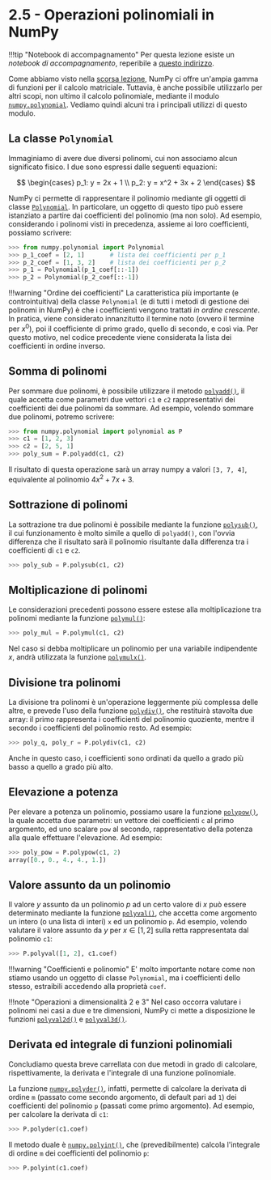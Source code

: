 # 2.5 - Operazioni polinomiali in NumPy

!!!tip "Notebook di accompagnamento"
	Per questa lezione esiste un *notebook di accompagnamento*, reperibile a [questo indirizzo](https://github.com/anhelus/pcs-exercises/blob/master/01_libs/01_numpy/02_polynomials.ipynb).

Come abbiamo visto nella [scorsa lezione](04_algebra.md), NumPy ci offre un'ampia gamma di funzioni per il calcolo matriciale. Tuttavia, è anche possibile utilizzarlo per altri scopi, non ultimo il calcolo polinomiale, mediante il modulo [`numpy.polynomial`](https://numpy.org/doc/stable/reference/routines.polynomials.html). Vediamo quindi alcuni tra i principali utilizzi di questo modulo.

## La classe `Polynomial`

Immaginiamo di avere due diversi polinomi, cui non associamo alcun significato fisico. I due sono espressi dalle seguenti equazioni:

$$
\begin{cases}
p_1: y = 2x + 1 \\
p_2: y = x^2 + 3x + 2
\end{cases}
$$

NumPy ci permette di rappresentare il polinomio mediante gli oggetti di classe [`Polynomial`](https://numpy.org/doc/stable/reference/generated/numpy.polynomial.polynomial.Polynomial.html#numpy.polynomial.polynomial.Polynomial). In particolare, un oggetto di questo tipo può essere istanziato a partire dai coefficienti del polinomio (ma non solo). Ad esempio, considerando i polinomi visti in precedenza, assieme ai loro coefficienti, possiamo scrivere:

```py
>>> from numpy.polynomial import Polynomial
>>> p_1_coef = [2, 1]       # lista dei coefficienti per p_1
>>> p_2_coef = [1, 3, 2]    # lista dei coefficienti per p_2
>>> p_1 = Polynomial(p_1_coef[::-1])
>>> p_2 = Polynomial(p_2_coef[::-1])
```

!!!warning "Ordine dei coefficienti"
    La caratteristica più importante (e controintuitiva) della classe `Polynomial` (e di tutti i metodi di gestione dei polinomi in NumPy) è che i coefficienti vengono trattati *in ordine crescente*. In pratica, viene considerato innanzitutto il termine noto (ovvero il termine per $x^0$), poi il coefficiente di primo grado, quello di secondo, e così via. Per questo motivo, nel codice precedente viene considerata la lista dei coefficienti in ordine inverso.

## Somma di polinomi

Per sommare due polinomi, è possibile utilizzare il metodo [`polyadd()`](https://numpy.org/doc/stable/reference/generated/numpy.polynomial.polynomial.polyadd.html#numpy.polynomial.polynomial.polyadd), il quale accetta come parametri due vettori `c1` e `c2` rappresentativi dei coefficienti dei due polinomi da sommare. Ad esempio, volendo sommare due polinomi, potremo scrivere:

```py
>>> from numpy.polynomial import polynomial as P
>>> c1 = [1, 2, 3]
>>> c2 = [2, 5, 1]
>>> poly_sum = P.polyadd(c1, c2)
```

Il risultato di questa operazione sarà un array numpy a valori `[3, 7, 4]`, equivalente al polinomio $4x^2 + 7x + 3$.

## Sottrazione di polinomi

La sottrazione tra due polinomi è possibile mediante la funzione [`polysub()`](https://numpy.org/doc/stable/reference/generated/numpy.polynomial.polynomial.polysub.html#numpy-polynomial-polynomial-polysub), il cui funzionamento è molto simile a quello di `polyadd()`, con l'ovvia differenza che il risultato sarà il polinomio risultante dalla differenza tra i coefficienti di `c1` e `c2`.

```py
>>> poly_sub = P.polysub(c1, c2)
```

## Moltiplicazione di polinomi

Le considerazioni precedenti possono essere estese alla moltiplicazione tra polinomi mediante la funzione [`polymul()`](https://numpy.org/doc/stable/reference/generated/numpy.polynomial.polynomial.polymul.html):

```py
>>> poly_mul = P.polymul(c1, c2)
```

Nel caso si debba moltiplicare un polinomio per una variabile indipendente $x$, andrà utilizzata la funzione [`polymulx()`](https://numpy.org/doc/stable/reference/generated/numpy.polynomial.polynomial.polymulx.html).

## Divisione tra polinomi

La divisione tra polinomi è un'operazione leggermente più complessa delle altre, e prevede l'uso della funzione [`polydiv()`](https://numpy.org/doc/stable/reference/generated/numpy.polynomial.polynomial.polymulx.html), che restituirà stavolta due array: il primo rappresenta i coefficienti del polinomio quoziente, mentre il secondo i coefficienti del polinomio resto. Ad esempio:

```py
>>> poly_q, poly_r = P.polydiv(c1, c2)
```

Anche in questo caso, i coefficienti sono ordinati da quello a grado più basso a quello a grado più alto.

## Elevazione a potenza

Per elevare a potenza un polinomio, possiamo usare la funzione [`polypow()`](https://numpy.org/doc/stable/reference/generated/numpy.polynomial.polynomial.polypow.html), la quale accetta due parametri: un vettore dei coefficienti `c` al primo argomento, ed uno scalare `pow` al secondo, rappresentativo della potenza alla quale effettuare l'elevazione. Ad esempio:

```py
>>> poly_pow = P.polypow(c1, 2)
array([0., 0., 4., 4., 1.])
```

## Valore assunto da un polinomio

Il valore $y$ assunto da un polinomio $p$ ad un certo valore di $x$ può essere determinato mediante la funzione [`polyval()`](https://numpy.org/doc/stable/reference/generated/numpy.polynomial.polynomial.polyval.html), che accetta come argomento un intero (o una lista di interi) `x` ed un polinomio `p`. Ad esempio, volendo valutare il valore assunto da $y$ per $x \in [1, 2]$ sulla retta rappresentata dal polinomio `c1`:

```py
>>> P.polyval([1, 2], c1.coef)
```

!!!warning "Coefficienti e polinomio"
    E' molto importante notare come non stiamo usando un oggetto di classe `Polynomial`, ma i coefficienti dello stesso, estraibili accedendo alla proprietà `coef`.

!!!note "Operazioni a dimensionalità 2 e 3"
    Nel caso occorra valutare i polinomi nei casi a due e tre dimensioni, NumPy ci mette a disposizione le funzioni [`polyval2d()`](https://numpy.org/doc/stable/reference/generated/numpy.polynomial.polynomial.polyval2d.html) e [`polyval3d()`](https://numpy.org/doc/stable/reference/generated/numpy.polynomial.polynomial.polyval3d.html).
   

## Derivata ed integrale di funzioni polinomiali

Concludiamo questa breve carrellata con due metodi in grado di calcolare, rispettivamente, la derivata e l'integrale di una funzione polinomiale.

La funzione [`numpy.polyder()`](https://numpy.org/doc/stable/reference/generated/numpy.polynomial.polynomial.polyder.html#numpy.polynomial.polynomial.polyder), infatti, permette di calcolare la derivata di ordine `m` (passato come secondo argomento, di default pari ad `1`) dei coefficienti del polinomio `p` (passati come primo argomento). Ad esempio, per calcolare la derivata di `c1`:

```py
>>> P.polyder(c1.coef)
```

Il metodo duale è [`numpy.polyint()`](https://numpy.org/doc/stable/reference/generated/numpy.polynomial.polynomial.polyint.html#numpy.polynomial.polynomial.polyint), che (prevedibilmente) calcola l'integrale di ordine `m` dei coefficienti del polinomio `p`:

```py
>>> P.polyint(c1.coef)
```
